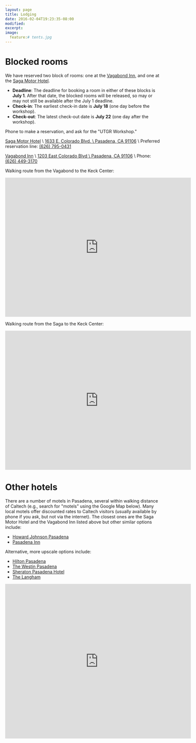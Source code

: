 ```yaml
---
layout: page
title: Lodging
date: 2016-02-04T19:23:35-08:00
modified:
excerpt:
image:
  feature:# tents.jpg
---
```


# Blocked rooms

We have reserved two block of rooms: one at the
[Vagabond Inn](http://www.vagabondinn.com/california/vagabond-inn-pasadena.aspx),
and one at the
[Saga Motor Hotel](http://www.thesagamotorhotel.com/).

* **Deadline**: The deadline for booking a room in either of these
blocks is **July 1**.  After that date, the blocked rooms will be
released, so may or may not still be available after the July 1
deadline.
* **Check-in**: The earliest check-in date is **July 18** (one day
  before the workshop).
* **Check-out**: The latest check-out date is **July 22** (one day
  after the workshop).

Phone to make a reservation, and ask for the "UTGR Workshop."

[Saga Motor Hotel](http://www.thesagamotorhotel.com/) \\
[1633 E. Colorado Blvd. \\
Pasadena, CA 91106](https://www.google.com/maps/place/Saga+Motor+Hotel/@34.1420519,-118.1261278,16.11z/data=!4m2!3m1!1s0x80c2c35392ce22b9:0x467ecec3429d621) \\
Preferred reservation line: [(626) 795-0431](tel:1-626-795-0431)

[Vagabond Inn](http://www.vagabondinn.com/california/vagabond-inn-pasadena.aspx) \\
[1203 East Colorado Blvd \\
Pasadena, CA 91106](https://www.google.com/maps/place/Vagabond+Inn+Executive+Pasadena/@34.14295,-118.1285663,16.04z/data=!4m2!3m1!1s0x80c2c35af3e55f97:0xc01313c2aa239006) \\
Phone: [(626) 449-3170](tel:1-626-449-3170)

Walking route from the Vagabond to the Keck Center:

<iframe src="https://www.google.com/maps/embed?pb=!1m28!1m12!1m3!1d3302.1269292738302!2d-118.1277021342306!3d34.14309463058128!2m3!1f0!2f0!3f0!3m2!1i1024!2i768!4f13.1!4m13!3e2!4m5!1s0x80c2c35af3e55f97%3A0xc01313c2aa239006!2sVagabond+Inn+Executive+Pasadena%2C+East+Colorado+Boulevard%2C+Pasadena%2C+CA!3m2!1d34.1463586!2d-118.12576689999999!4m5!1s0x80c2c3585bd4f6df%3A0x449b9be97833191d!2sKeck+Center%2C+Pasadena%2C+CA+91125!3m2!1d34.1398307!2d-118.1264633!5e0!3m2!1sen!2sus!4v1457716155860" width="600" height="450" frameborder="0" style="border:0" allowfullscreen></iframe>

Walking route from the Saga to the Keck Center:

<iframe src="https://www.google.com/maps/embed?pb=!1m28!1m12!1m3!1d6604.260218107121!2d-118.12604697180983!3d34.14301327232532!2m3!1f0!2f0!3f0!3m2!1i1024!2i768!4f13.1!4m13!3e2!4m5!1s0x80c2c35392ce22b9%3A0x467ecec3429d621!2sSaga+Motor+Hotel%2C+East+Colorado+Boulevard%2C+Pasadena%2C+CA!3m2!1d34.146195999999996!2d-118.11679099999999!4m5!1s0x80c2c3585bd4f6df%3A0x449b9be97833191d!2sKeck+Center%2C+Pasadena%2C+CA+91125!3m2!1d34.1398307!2d-118.1264633!5e0!3m2!1sen!2sus!4v1457716236206" width="600" height="450" frameborder="0" style="border:0" allowfullscreen></iframe>

# Other hotels

There are a number of motels in Pasadena, several within walking
distance of Caltech (e.g., search for "motels" using the Google Map
below). Many local motels offer discounted rates to Caltech visitors
(usually available by phone if you ask, but not via the internet). The
closest ones are the Saga Motor Hotel and the Vagabond Inn listed
above but other similar options include:

* [Howard Johnson Pasadena](http://www.hojo.com/hotels/california/pasadena/howard-johnson-pasadena/hotel-overview?hotel_id=36872&iataNumber=00065402&cid=whg_hj_ggl_br&wid=ps:br_whg&tel=18002215891&002=2189879&004=2638774582&005=24443343987&006=40380643702&007=Search&008=&025=c&026=)
* [Pasadena Inn](http://www.oldpasadenainn.com/)

Alternative, more upscale options include:

* [Hilton Pasadena](http://www.hilton.com/search/hi/us/ca/pasadena/0/00000000000/0/0/0/0/50?wt.srch=1)
* [The Westin Pasadena](http://www.starwoodhotels.com/westin/property/overview/index.html?propertyID=1453&PS=LGEN_AA_DNAD_CGGL_TPRP)
* [Sheraton Pasadena Hotel](http://deals.sheraton.com/Sheraton-Pasadena-Hotel-1196/special-offers?PS=LGEN_AA_DNAD_CGGL_TPRP)
* [The Langham](http://pasadena.langhamhotels.com/?semid=tllax-brandsem-2013-cal)

<iframe width="600" height="500" frameborder="0" scrolling="no" marginheight="0" marginwidth="0" src="https://maps.google.com/maps?near=1216+E+California+Blvd,+Pasadena,+California+91125&amp;geocode=FfLeCAIdoIr1-CmbBpzKp8TCgDF6t1MLE5pudA&amp;q=hotel&amp;f=l&amp;sll=34.140925,-118.125455&amp;sspn=0.014652,0.018797&amp;dirflg=w&amp;doflg=ptk&amp;ie=UTF8&amp;hq=hotel&amp;hnear=1216+E+California+Blvd,+Pasadena,+California+91125&amp;t=m&amp;checkin_date=2014-06-22&amp;num_nights=5&amp;fll=34.145411,-118.136072&amp;fspn=0.058604,0.075188&amp;st=115968771510351694523&amp;rq=1&amp;ev=zo&amp;split=1&amp;ll=34.12213,-118.142324&amp;spn=0.058606,0.075188&amp;output=embed"></iframe>
